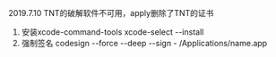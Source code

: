 2019.7.10
TNT的破解软件不可用，apply删除了TNT的证书
1. 安装xcode-command-tools
    xcode-select --install
2. 强制签名
    codesign --force --deep --sign - /Applications/name.app